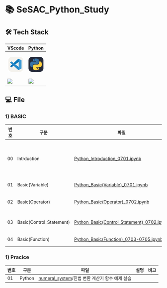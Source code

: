 # 📚 SeSAC_Python_Study

## 🛠️ Tech Stack

|<center>VScode</center>|<center>Python</center>|
|--|--|
|<p align="center"><img alt="vscode" src="./icons/VSCode-Light.svg" width="48"></p>|<p align="center"><img alt="html" src="./icons/Python-Dark.svg" width="48"></p>| 
|<img src="https://img.shields.io/badge/visual studio code-007ACC?style=for-the-badge&logo=visualstudiocode&logoColor=white">|<img src="https://img.shields.io/badge/Python-3776AB?style=for-the-badge&logo=python&logoColor=white">|

## 💻 File

### 1) BASIC

|번호|구분|파일|설명|비고|
|--|--|--|--|--|
|00|Intrduction|[Python_Introduction_0701.ipynb](./docs/00_Python_Introduction_0701.ipynb)|Markdown문법 학습<br>파일 생성 방법 학습<br>파이썬 오류 학습 ||
|01|Basic(Variable)|[Python_Basic(Variable)_0701.ipynb](./docs/01_Python_Basic(Variable)_0701.ipynb)|파이썬 변수 기초 학습||
|02|Basic(Operator)|[Python_Basic(Operator)_0702.ipynb](./docs/02_Python_Basic(Operator)_0702.ipynb)|파이썬 연산자 기초 학습||
|03|Basic(Control_Statement)|[Python_Basic(Control_Statement)_0702.ipynb](./docs/03_Python_Basic(Control_Statement)_0702.ipynb)|파이썬 제어문 기초 학습||
|04|Basic(Function)|[Python_Basic(Function)_0703-0705.ipynb](./docs/04_Python_Basic(Function)_0703_0705.ipynb)|파이썬 함수 기초 학습||

### 1) Pracice

|번호|구분|파일|설명|비고|
|--|--|--|--|--|
|01|Python|[numeral_system](./docs/practice/numeral_system.py)/진법 변환 계산기 함수 예제 실습||